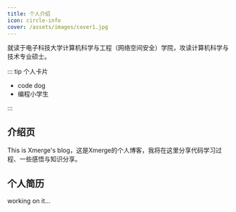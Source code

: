 ```yaml
---
title: 个人介绍
icon: circle-info
cover: /assets/images/cover1.jpg
---
```


就读于电子科技大学计算机科学与工程（网络空间安全）学院，攻读计算机科学与技术专业硕士。


::: tip 个人卡片

- code dog
- 编程小学生

:::
<!-- more -->

## 介绍页

This is Xmerge's blog，这是Xmerge的个人博客，我将在这里分享代码学习过程、一些感悟与知识分享。

## 个人简历

working on it...